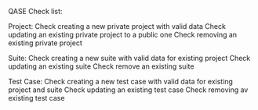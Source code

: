 QASE Check list:

Project:
Check creating a new private project with valid data
Check updating an existing private project to a public one
Check removing an existing private project

Suite:
Check creating a new suite with valid data for existing project
Check updating an existing suite
Check remove an existing suite

Test Case:
Check creating a new test case with valid data for existing project and suite
Check updating an existing test case
Check removing av existing test case
